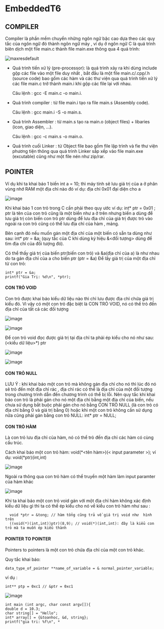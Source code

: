 # EmbeddedT6

## COMPILER

Compiler là phần mềm chuyển những ngôn ngữ bậc cao dựa theo các quy tắc của ngôn ngữ đó thành ngôn ngữ máy , ví dụ ở ngôn ngữ C là quá trình biên dịch một file main.c thành file main.exe thông qua 4 quá trình:

   
![maxresdefault](https://github.com/LamHaizz/EmbeddedT6/assets/136157764/aa494495-e98f-455e-9d39-f8157bb32fb5)

    
   - Quá trình tiền xử lý (pre-processor): là quá trình xảy ra khi dùng include gộp các file vào một file duy nhất , bắt đầu là một file main.c/.cpp/.h (source code) bao gồm các hàm và các thư viện qua quá trình tiền xử lý các file main.c trở thành main.i khi gộp các file lại với nhau.

     Câu lệnh : gcc -E main.c -o main.i.
  
  - Quá trình compiler : từ file main.i tạo ra file main.s (Assembly code).

     Câu lệnh : gcc main.i -S -o main.s.

  - Quá trình Assembler : từ main.s tạo ra main.o (object files) + libaries (icon, giao diện, ...).
     
     Câu lệnh : gcc -c main.s -o main.o.

  - Quá trình cuối Linker : từ Object file bao gồm file lập trình và fie thư viện phương tiện thông qua quá trình Linker sắp xếp vào file main.exe (excutable) cũng như một file nén như zip/rar.


## POINTER

Ví dụ khi ta khai báo 1 biến int a = 10; thì máy tính sẽ lưu giá trị của a ở phân vùng nhớ RAM một địa chỉ nào đó ví dụ: địa chỉ 0x01 đại diện cho a

   ![image](https://github.com/LamHaizz/EmbeddedT6/assets/136157764/5430f3ae-8a2b-47ad-94ba-36e587021f51)

Khi khai báo 1 con trỏ trong C cần phải theo quy ước ví dụ: int* ptr = 0x01 ; ptr là tên của con trỏ cũng là một biến như a ở trên nhưng biến a dùng để lưu giá trị còn biến con trỏ ptr dùng để lưu địa chỉ của giá trị được trỏ vào ngoài ra con trỏ cũng có thể lưu địa chỉ của hàm , mảng.

Bên cạnh đó nếu muốn gán một địa chỉ của một biến có sẵn ta dùng như sau: int* ptr = &a; (quy tắc của C khi dùng ký hiệu &<đối tượng> dùng để tìm địa chỉ của đối tượng đó).

Có thể thấy giá trị của biến ptr(biến con trỏ) và &a(địa chỉ của a) là như nhau do ta gán địa chỉ của a cho biến ptr (ptr = &a)
Để lấy giá trị của một địa chỉ từ con trỏ: 
   
    int* ptr = &a;
    printf("Gia Trị: %d\n", *ptr);

#### CON TRỎ VOID

Con trỏ được khai báo kiểu dữ liệu nào thì chỉ lưu được địa chỉ chứa giá trị kiểu đó. Vì vậy có một con trỏ đặc biệt là CON TRỎ VOID, nó có thể trỏ đến địa chỉ của tất cả các đối tượng

![image](https://github.com/LamHaizz/EmbeddedT6/assets/136157764/660ebbb9-ae9c-49a6-ba41-50cc97ff0058)

![image](https://github.com/LamHaizz/EmbeddedT6/assets/136157764/f0d71392-8183-44b1-9f94-efc54e3cf4ae)

Để con trỏ void đọc được giá trị tại địa chỉ ta phải ép kiểu cho nó như sau: (<kiểu dữ liệu>*) ptr 

![image](https://github.com/LamHaizz/EmbeddedT6/assets/136157764/a173ccb7-582d-40d9-a27c-dfb0021cd0c8)

![image](https://github.com/LamHaizz/EmbeddedT6/assets/136157764/89a24016-51da-495b-853a-a258bd516a43)

#### CON TRỎ NULL

LƯU Ý : khi khai báo một con trỏ mà không gán địa chỉ cho nó thì lúc đó nó sẽ trỏ đến một địa chỉ rác , địa chỉ rác có thể là địa chỉ của một đối tượng trong chương trình dẫn đến chương trình có thể bị lỗi. Nên quy tắc khi khai báo con trỏ là phải gán cho nó một địa chỉ bằng một địa chỉ của biến, nếu chưa sử dụng bắt buộc phải gán cho nó bằng CON TRỎ NULL (là con trỏ có địa chỉ bằng 0 và giá trị bằng 0) hoặc khi một con trỏ không cần sử dụng nữa cũng phải gán bằng con trỏ NULL: int* ptr = NULL;

#### CON TRỎ HÀM

Là con trỏ lưu địa chỉ của hàm, nó có thể trỏ đến địa chỉ các hàm có cùng cấu trúc.

Cách khai báo một con trỏ hàm: void(*<tên hàm>)(< input parameter >); ví dụ: void(*ptr)(int,int)

![image](https://github.com/LamHaizz/EmbeddedT6/assets/136157764/355bf684-6097-4794-bb64-71dc956d1497)

Ngoài ra thông qua con trỏ hàm có thể truyền một hàm làm input paramter của hàm khác

![image](https://github.com/LamHaizz/EmbeddedT6/assets/136157764/6abb9596-9614-4a48-9745-db19400fd4c4)

Khi ta khai báo một con trỏ void gán với một địa chỉ hàm không xác định kiểu dữ liệu gì thì ta có thể ép kiểu cho nó về kiểu con trỏ hàm như sau :

      void *ptr = &tong; // hàm tổng cũng trả về giá trị void như  hình trên 
      ((void(*)(int,int))ptr)(8,9); // void(*)(int,int): đây là kiểu con trỏ mà ta muốn ép kiểu thành

#### POINTER TO POINTER
     
Pointers to pointers là một con trỏ chứa địa chỉ của một con trỏ khác.

Quy tắc khai báo:

    data_type_of_pointer **name_of_variable = & normal_pointer_variable;
      
ví dụ :

    int** ptp = 0xc1 // &ptr = 0xc1
    
![image](https://github.com/LamHaizz/EmbeddedT6/assets/136157764/7c0c3a27-16ba-43b8-8fab-d6412e76e607)

    int main (int argc, char const argv[]){
    double d = 10.3;
    char string[] = "Hello";
    int* array[] = {&toanhoc, &d, string};
    printf("gia tri: %f\n", *
    
 

